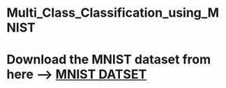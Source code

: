 # Multi_Class_Classification_using_MNIST

# Download the MNIST dataset from here --> [MNIST DATSET](https://www.kaggle.com/datasets/oddrationale/mnist-in-csv)
